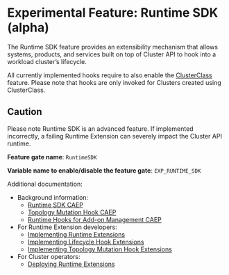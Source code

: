 # Experimental Feature: Runtime SDK (alpha)

The Runtime SDK feature provides an extensibility mechanism that allows systems, products, and services built on top of Cluster API to hook into a workload cluster’s lifecycle.

<aside class="note warning">

All currently implemented hooks require to also enable the [ClusterClass](../cluster-class/index.md) feature.
Please note that hooks are only invoked for Clusters created using ClusterClass.

</aside>

<aside class="note warning">

<h1>Caution</h1>

Please note Runtime SDK is an advanced feature. If implemented incorrectly, a failing Runtime Extension can severely impact the Cluster API runtime.

</aside>

**Feature gate name**: `RuntimeSDK`

**Variable name to enable/disable the feature gate**: `EXP_RUNTIME_SDK`

Additional documentation:

* Background information:
    * [Runtime SDK CAEP](https://github.com/kubernetes-sigs/cluster-api/blob/main/docs/proposals/20220221-runtime-SDK.md)
    * [Topology Mutation Hook CAEP](https://github.com/kubernetes-sigs/cluster-api/blob/main/docs/proposals/20220330-topology-mutation-hook.md)
    * [Runtime Hooks for Add-on Management CAEP](https://github.com/kubernetes-sigs/cluster-api/blob/main/docs/proposals/20220414-lifecycle-hooks.md)
* For Runtime Extension developers:
    * [Implementing Runtime Extensions](./implement-extensions.md)
    * [Implementing Lifecycle Hook Extensions](./implement-lifecycle-hooks.md)
    * [Implementing Topology Mutation Hook Extensions](./implement-topology-mutation-hook.md)
* For Cluster operators:
    * [Deploying Runtime Extensions](./deploy-runtime-extension.md)

